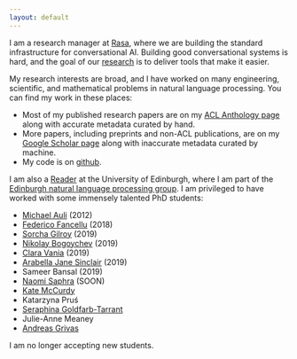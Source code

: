 ```yaml
---
layout: default
---
```

I am a research manager at [Rasa](https://rasa.com), where we are building
the standard infrastructure for conversational AI. Building good 
conversational systems is hard, and the goal of our [research](https://rasa.com/research/)
is to deliver tools that make it easier.

My research interests are broad, and I have worked on many engineering, scientific,
and mathematical problems in natural language processing. You can find my work
in these places:

- Most of my published research papers 
  are on my [ACL Anthology page](https://www.aclweb.org/anthology/people/a/adam-lopez/)
  along with accurate metadata curated by hand.
- More papers, including preprints and non-ACL publications,
  are on my [Google Scholar page](https://scholar.google.com/citations?hl=en&user=u4sxKZwAAAAJ&view_op=list_works&sortby=pubdate) 
  along with inaccurate metadata curated by machine.
- My code is on [github](https://github.com/alopez). 

I am also a [Reader](https://en.wikipedia.org/wiki/Reader_(academic_rank)) 
at the University of Edinburgh, where I am part of the
[Edinburgh natural language processing group](http://groups.inf.ed.ac.uk/edinburghnlp/).
I am privileged to have worked with some immensely talented PhD students:

- [Michael Auli](https://michaelauli.github.io/) (2012)
- [Federico Fancellu](https://ffancellu.github.io/) (2018)
- [Sorcha Gilroy](https://uk.linkedin.com/in/sorcha-gilroy-a6105693) (2019)
- [Nikolay Bogoychev](https://nbogoychev.com/) (2019)
- [Clara Vania](https://claravania.github.io/) (2019)
- [Arabella Jane Sinclair](https://staff.fnwi.uva.nl/a.j.sinclair/) (2019)
- Sameer Bansal (2019)
- [Naomi Saphra](http://nsaphra.github.io/) (SOON)
- [Kate McCurdy](https://kmccurdy.github.io/)
- Katarzyna Pruś
- [Seraphina Goldfarb-Tarrant](https://seraphinatarrant.github.io/)
- Julie-Anne Meaney
- [Andreas Grivas](https://grv.overfit.xyz/)

I am no longer accepting new students.






